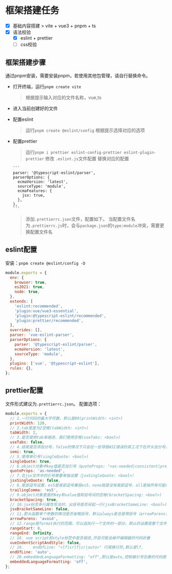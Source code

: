 # 框架搭建任务

- [x] 基础内容搭建
      > vite + vue3 + pnpm + ts
- [x] 语法校验
  - [x] eslint + prettier
  - [ ] css校验

## 框架搭建步骤

通过pnpm安装，需要安装pnpm，若使用其他包管理，请自行替换命令。

- 打开终端，运行`pnpm create vite`
  > 根据提示输入对应的文件名称，vue,ts
- 进入当前创建好的文件
- 配置eslint
  > 运行`pnpm create @eslint/config`
  > 根据提示选择对应的选项
- 配置prettier
  > 运行`pnpm i prettier eslint-config-prettier eslint-plugin-prettier`
  > 修改 `.eslint.js`文件配置
  > 替换对应的配置
  
      ```
      parser: '@typescript-eslint/parser',
      parserOptions: {
        ecmaVersion: 'latest',
        sourceType: 'module',
        ecmaFeatures: {
          jsx: true,
        },
      },
      ```
  > 添加`.prettierrc.json`文件，配置如下。
  > 当配置文件名为`.prettierrc.js`时，会与`package.json`的`type:module`冲突，需要更换配置文件名

## eslint配置

安装：`pnpm create @eslint/config -D`

```js
module.exports = {
  env: {
    browser: true,
    es2021: true,
    node: true,
  },
  extends: [
    'eslint:recommended',
    'plugin:vue/vue3-essential',
    'plugin:@typescript-eslint/recommended',
    'plugin:prettier/recommended',
  ],
  overrides: [],
  parser: 'vue-eslint-parser',
  parserOptions: {
    parser: '@typescript-eslint/parser',
    ecmaVersion: 'latest',
    sourceType: 'module',
  },
  plugins: ['vue', '@typescript-eslint'],
  rules: {},
};
```

## prettier配置

文件形式建议为`.prettierrc.json`。
配置选项：

```js
module.exports = {
  // 1.一行代码的最大字符数，默认是80(printWidth: <int>)
  printWidth: 120,
  // 2.tab宽度为2空格(tabWidth: <int>)
  tabWidth: 2,
  // 3.是否使用tab来缩进，我们使用空格(useTabs: <bool>)
  useTabs: false,
  // 4.结尾是否添加分号，false的情况下只会在一些导致ASI错误的其工况下在开头加分号，我选择无分号结尾的风格(semi: <bool>)
  semi: true,
  // 5.使用单引号(singleQuote: <bool>)
  singleQuote: true,
  // 6.object对象中key值是否加引号（quoteProps: "<as-needed|consistent|preserve>"）as-needed只有在需求要的情况下加引号，consistent是有一个需要引号就统一加，preserve是保留用户输入的引号
  quoteProps: 'as-needed',
  // 7.在jsx文件中的引号需要单独设置（jsxSingleQuote: <bool>）
  jsxSingleQuote: false,
  // 8.尾部逗号设置，es5是尾部逗号兼容es5，none就是没有尾部逗号，all是指所有可能的情况，需要node8和es2017以上的环境。（trailingComma: "<es5|none|all>"）
  trailingComma: 'es5',
  // 9.object对象里面的key和value值和括号间的空格(bracketSpacing: <bool>)
  bracketSpacing: true,
  // 10.jsx标签多行属性写法时，尖括号是否另起一行(jsxBracketSameLine: <bool>)
  jsxBracketSameLine: false,
  // 11.箭头函数单个参数的情况是否省略括号，默认always是总是带括号（arrowParens: "<always|avoid>"）
  arrowParens: 'avoid',
  // 12.range是format执行的范围，可以选执行一个文件的一部分，默认的设置是整个文件（rangeStart: <int>  rangeEnd: <int>）
  rangeStart: 0,
  rangeEnd: Infinity,
  // 18. vue script和style标签中是否缩进,开启可能会破坏编辑器的代码折叠
  vueIndentScriptAndStyle: false,
  // 19.    endOfLine: "<lf|crlf|cr|auto>" 行尾换行符,默认是lf,
  endOfLine: 'auto',
  // 20.embeddedLanguageFormatting: "off",默认是auto,控制被引号包裹的代码是否进行格式化
  embeddedLanguageFormatting: 'off',
};
```
